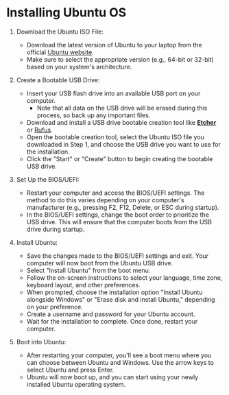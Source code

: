 # Installing Ubuntu OS

1. Download the Ubuntu ISO File:
    - Download the latest version of Ubuntu to your laptop from the official [Ubuntu website](https://ubuntu.com/download).
    - Make sure to select the appropriate version (e.g., 64-bit or 32-bit) based on your system's architecture.
2. Create a Bootable USB Drive:
    - Insert your USB flash drive into an available USB port on your computer.
        - Note that all data on the USB drive will be erased during this process, so back up any important files.
    - Download and install a USB drive bootable creation tool like [__Etcher__](https://www.balena.io/etcher/) or [Rufus](https://rufus.ie/).
    - Open the bootable creation tool, select the Ubuntu ISO file you downloaded in Step 1, and choose the USB drive you want to use for the installation.
    - Click the "Start" or "Create" button to begin creating the bootable USB drive.

3. Set Up the BIOS/UEFI:
    - Restart your computer and access the BIOS/UEFI settings. The method to do this varies depending on your computer's manufacturer (e.g., pressing F2, F12, Delete, or ESC during startup).
    - In the BIOS/UEFI settings, change the boot order to prioritize the USB drive. This will ensure that the computer boots from the USB drive during startup.

4. Install Ubuntu:
    - Save the changes made to the BIOS/UEFI settings and exit. Your computer will now boot from the Ubuntu USB drive.
    - Select "Install Ubuntu" from the boot menu.
    - Follow the on-screen instructions to select your language, time zone, keyboard layout, and other preferences.
    - When prompted, choose the installation option "Install Ubuntu alongside Windows" or "Erase disk and install Ubuntu," depending on your preference.
    - Create a username and password for your Ubuntu account.
    - Wait for the installation to complete. Once done, restart your computer.

5. Boot into Ubuntu:
    - After restarting your computer, you'll see a boot menu where you can choose between Ubuntu and Windows. Use the arrow keys to select Ubuntu and press Enter.
    - Ubuntu will now boot up, and you can start using your newly installed Ubuntu operating system.